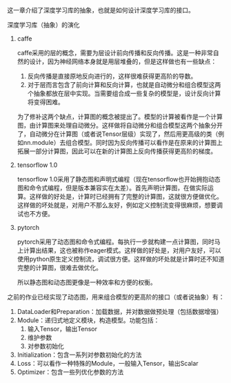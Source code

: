 这一章介绍了深度学习库的抽象，也就是如何设计深度学习库的接口。



深度学习库（抽象）的演化

1. caffe

   caffe采用的层的概念，需要为层设计前向传播和反向传播。这是一种非常自然的设计，因为神经网络本身就是用层堆叠的，但是这样做也有一些缺点：

   1. 反向传播是直接原地反向进行的，这样很难获得更高阶的导数。
   2. 对于层而言包含了前向计算和反向计算，也就是自动微分和组合模型这两个抽象都放在层中实现。当需要组合成一些复杂的模型是，设计反向计算将变得困难。

   为了修补这两个缺点，计算图的概念被提出了。模型的计算被看作是一个计算图，由计算图来处理自动微分。这样做将自动微分和组合模型这两个抽象分开了，自动微分在计算图（或者说Tensor层级）实现了，然后用更高级的类（例如nn.module）去组合模型。同时因为反向传播可以看作是在原来的计算图上拓展一部分计算图，因此可以在新的计算图上反向传播获得更高阶的梯度。

2. tensorflow 1.0

   tensorflow 1.0采用了静态图和声明式编程（现在tensorflow也开始拥抱动态图和命令式编程，但是版本兼容实在太差）。首先声明计算图，在做实际运算。这样做的好处是，计算时已经拥有了完整的计算图，这就很方便做优化。这样做的坏处就是，对用户不那么友好，例如定义控制流变得很麻烦，想要调试也不方便。

3. pytorch

   pytorch采用了动态图和命令式编程。每执行一步就构建一点计算图，同时马上计算出结果，这也被称作eager模式。这样做的好处是，对用户友好，可以使用python原生定义控制流，调试很方便。这样做的坏处就是计算时还不知道完整的计算图，很难去做优化。

   所以静态图和动态图更像是一种效率和方便的权衡。



之前的作业已经实现了动态图，用来组合模型的更高阶的接口（或者说抽象）有：

1. DataLoader和Preparation：加载数据，并对数据做预处理（包括数据增强）
2. Module：递归式地定义模块，构造模型。功能包括：
   1. 输入Tensor，输出Tensor
   2. 维护参数
   3. 对参数初始化
3. Initialization：包含一系列对参数初始化的方法
4. Loss：可以看作一种特殊的Module，一般输入Tensor，输出Scalar
5. Optimizer：包含一些列优化参数的方法